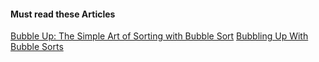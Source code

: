 #### Must read these Articles

[Bubble Up: The Simple Art of Sorting with Bubble Sort](https://omken.medium.com/what-is-bubble-sort-2b4525bd427e)
[Bubbling Up With Bubble Sorts](https://medium.com/basecs/bubbling-up-with-bubble-sorts-3df5ac88e592)
